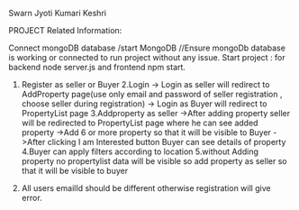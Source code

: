 Swarn Jyoti Kumari Keshri


PROJECT Related Information:

Connect mongoDB database /start MongoDB
//Ensure mongoDb database is working or connected to run project without any issue.
Start project : for backend node server.js and frontend npm start. 


1. Register as seller or Buyer
2.Login 
-> Login as seller will redirect to AddProperty page(use only email and password of seller registration , choose seller during registration)
-> Login as Buyer will redirect to PropertyList page
3.Addproperty as seller 
->After adding property seller will be redirected to PropertyList page where he can see added property 
->Add 6 or more property so that it will be visible to Buyer 
->After clicking I am Interested button Buyer can see details of property
4.Buyer can apply filters according to location
5.without Adding property no propertylist data will be visible so add property as seller so that it will be visible to buyer

6. All users emailId should be different otherwise registration will give error.